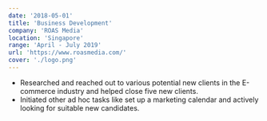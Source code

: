 ```yaml
---
date: '2018-05-01'
title: 'Business Development'
company: 'ROAS Media'
location: 'Singapore'
range: 'April - July 2019'
url: 'https://www.roasmedia.com/'
cover: './logo.png'
---
```

- Researched and reached out to various potential new clients in the E-commerce industry and helped close five new clients.
- Initiated other ad hoc tasks like set up a marketing calendar and actively looking for suitable new candidates.
